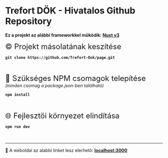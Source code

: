 # Trefort DÖK - Hivatalos Github Repository

<b>Ez a projekt az alábbi frameworkkel működik: [Nuxt v3](https://nuxt.com/)</b>

<span style="font-size: 24px;">© Projekt másolatának keszítése</span>
<b>
```git
git clone https://github.com/Trefort-Dok/page.git
```
</b>
<br />

<span style="font-size: 24px;">📕 Szükséges NPM csomagok telepítése <i><span style="font-size: 14px;">(minden csomag a package.json-ben található)</span></i></span>
<b>
```cmd
npm install
```
</b>
<br />

<span style="font-size: 24px;">🌐 Fejlesztői környezet elindítása</span>
<b>
```
npm run dev
```
</b>
<br />

----
💖 A weboldal az alabbi linket lesz elerhető: <b>[localhost:3000](http://localhost:3000)</b>